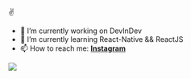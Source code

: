 :v:
- 🔭 I’m currently working on DevInDev
- 🌱 I’m currently learning React-Native && ReactJS
- 📫 How to reach me: **[Instagram](https://www.instagram.com/samuell.marqs/)**
        
![](https://cdn.dribbble.com/users/1059583/screenshots/4171367/coding-freak.gif)
        
